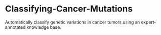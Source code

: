# Classifying-Cancer-Mutations
Automatically classify genetic variations in cancer tumors using an expert-annotated knowledge base.
